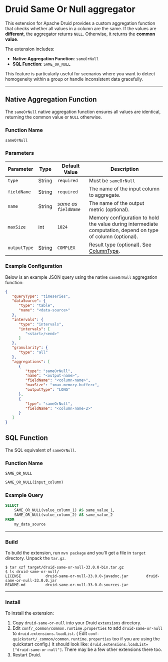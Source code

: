 # Druid Same Or Null aggregator

This extension for Apache Druid provides a custom aggregation function that checks whether all values in a column are the same.
If the values are **different**, the aggregator returns `NULL`. Otherwise, it returns the **common value**.

The extension includes:
- **Native Aggregation Function**: `sameOrNull`
- **SQL Function**: `SAME_OR_NULL`

This feature is particularly useful for scenarios where you want to detect homogeneity within a group or handle inconsistent data gracefully.

---
## **Native Aggregation Function**
The `sameOrNull` native aggregation function ensures all values are identical, returning the common value or `NULL` otherwise.

### **Function Name**
`sameOrNull`

### **Parameters**
| Parameter    | Type   | Default Value         | Description                                                                                                                                                |
|--------------|--------|-----------------------|------------------------------------------------------------------------------------------------------------------------------------------------------------|
| `type`       | String | `required`            | Must be `sameOrNull`                                                                                                                                       |
| `fieldName`  | String | `required`            | The name of the input column to aggregate.                                                                                                                 |
| `name`       | String | *same as `fieldName`* | The name of the output metric (optional).                                                                                                                  |
| `maxSize`    | int    | `1024`                | Memory configuration to hold the value during intermediate computation, depend on type of column (optional).                                               |
| `outputType` | String | `COMPLEX`             | Result type (optional). See [ColumnType](https://javadoc.io/doc/org.apache.druid/druid-processing/30.0.0/org/apache/druid/segment/column/ColumnType.html). |

### **Example Configuration**
Below is an example JSON query using the native `sameOrNull` aggregation function:

```json
{
   "queryType": "timeseries",
   "dataSource": {
      "type": "table",
      "name": "<data-source>"
   },
   "intervals": {
      "type": "intervals",
      "intervals": [
         "<start>/<end>"
      ]
   },
   "granularity": {
      "type": "all"
   },
   "aggregations": [
      {
         "type": "sameOrNull",
         "name": "<output-name>",
         "fieldName": "<column-name>",
         "maxSize": "<max-memory-buffer>",
         "outputType": "LONG"
      },
      {
         "type": "sameOrNull",
         "fieldName": "<column-name-2>"
      }
   ]
}
```

## **SQL Function**
The SQL equivalent of `sameOrNull`.

### **Function Name**
`SAME_OR_NULL`

```sql
SAME_OR_NULL(input_column)
```

### Example Query

```sql
SELECT 
    SAME_OR_NULL(value_column_1) AS same_value_1, 
    SAME_OR_NULL(value_column_2) AS same_value_2
FROM 
    my_data_source
```
---

### Build

To build the extension, run `mvn package` and you'll get a file in `target` directory.
Unpack the `tar.gz`.

```
$ tar xzf target/druid-same-or-null-33.0.0-bin.tar.gz
$ ls druid-same-or-null/
LICENSE           druid-same-or-null-33.0.0-javadoc.jar        druid-same-or-null-33.0.0.jar
README.md         druid-same-or-null-33.0.0-sources.jar
```

---

### Install

To install the extension:

1. Copy `druid-same-or-null` into your Druid `extensions` directory.
2. Edit `conf/_common/common.runtime.properties` to add `druid-same-or-null` to `druid.extensions.loadList`. (
   Edit `conf-quickstart/_common/common.runtime.properties` too if you are using the quickstart config.)
   It should look like: `druid.extensions.loadList=["druid-same-or-null"]`. There may be a few other extensions
   there too.
3. Restart Druid.
